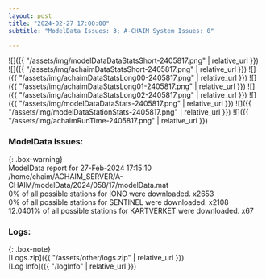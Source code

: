 ```yaml
---
layout: post
title: "2024-02-27 17:00:00"
subtitle: "ModelData Issues: 3; A-CHAIM System Issues: 0"

---
```


![]({{ "/assets/img/modelDataDataStatsShort-2405817.png" | relative_url }})
![]({{ "/assets/img/achaimDataStatsShort-2405817.png" | relative_url }})
![]({{ "/assets/img/achaimDataStatsLong00-2405817.png" | relative_url }})
![]({{ "/assets/img/achaimDataStatsLong01-2405817.png" | relative_url }})
![]({{ "/assets/img/achaimDataStatsLong02-2405817.png" | relative_url }})
![]({{ "/assets/img/modelDataDataStats-2405817.png" | relative_url }})
![]({{ "/assets/img/modelDataStationStats-2405817.png" | relative_url }})
![]({{ "/assets/img/achaimRunTime-2405817.png" | relative_url }})


### ModelData Issues:  
  
{: .box-warning}  
 ModelData report for 27-Feb-2024 17:15:10   
 /home/chaim/ACHAIM_SERVER/A-CHAIM/modelData/2024/058/17/modelData.mat   
 0% of all possible stations for IONO were downloaded. x2653   
 0% of all possible stations for SENTINEL were downloaded. x2108   
 12.0401% of all possible stations for KARTVERKET were downloaded. x67   
  


### Logs:  
  
{: .box-note}  
[Logs.zip]({{ "/assets/other/logs.zip" | relative_url }})  
[Log Info]({{ "/logInfo" | relative_url }})  
